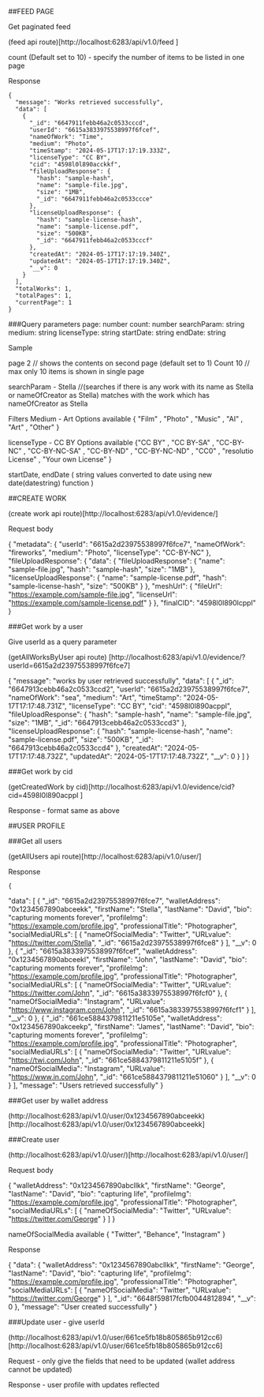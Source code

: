 ##FEED PAGE 

Get paginated feed 

(feed api route)[http://localhost:6283/api/v1.0/feed ]

count (Default set to 10) - specify the number of items to be listed in one page


Response
```
{
  "message": "Works retrieved successfully",
  "data": [
    {
      "_id": "6647911febb46a2c0533cccd",
      "userId": "6615a3833975538997f6fcef",
      "nameOfWork": "Time",
      "medium": "Photo",
      "timeStamp": "2024-05-17T17:17:19.333Z",
      "licenseType": "CC BY",
      "cid": "4598l0l890acckkf",
      "fileUploadResponse": {
        "hash": "sample-hash",
        "name": "sample-file.jpg",
        "size": "1MB",
        "_id": "6647911febb46a2c0533ccce"
      },
      "licenseUploadResponse": {
        "hash": "sample-license-hash",
        "name": "sample-license.pdf",
        "size": "500KB",
        "_id": "6647911febb46a2c0533cccf"
      },
      "createdAt": "2024-05-17T17:17:19.340Z",
      "updatedAt": "2024-05-17T17:17:19.340Z",
      "__v": 0
    }
  ],
  "totalWorks": 1,
  "totalPages": 1,
  "currentPage": 1
}

```



###Query parameters 
page: number
count: number 
searchParam: string 
medium: string 
licenseType: string 
startDate: string 
endDate: string

Sample

page  2 // shows the contents on second page (default set to 1)
Count 10 // max only 10 items is shown in single page

searchParam - Stella //(searches if there is any work with its name as Stella or nameOfCreator as Stella) matches with the work which has nameOfCreator as Stella


Filters
Medium - Art 
Options available { "Film" , "Photo" , "Music" , "AI" , "Art" , "Other" }

licenseType - CC BY
Options available {"CC BY" , "CC BY-SA" , "CC-BY-NC" , "CC-BY-NC-SA" , "CC-BY-ND" , "CC-BY-NC-ND" , "CC0" , "resolutio License" , "Your own License" }

startDate, endDate  ( string values converted to date using new date(datestring) function )


##CREATE WORK

(create work api route)[http://localhost:6283/api/v1.0/evidence/] 

Request body

{
    "metadata": {
        "userId": "6615a2d23975538997f6fce7",
        "nameOfWork": "fireworks",
        "medium": "Photo",
        "licenseType": "CC-BY-NC"
    },
    "fileUploadResponse": {
        "data": {
            "fileUploadResponse": {
                "name": "sample-file.jpg",
                "hash": "sample-hash",
                "size": "1MB"
            },
            "licenseUploadResponse": {
                "name": "sample-license.pdf",
                "hash": "sample-license-hash",
                "size": "500KB"
            }
        },
        "meshUrl": {
            "fileUrl": "https://example.com/sample-file.jpg",
            "licenseUrl": "https://example.com/sample-license.pdf"
        }
    },
    "finalCID": "4598l0l890lcppl"
}



###Get work by a user 

Give userId as a query parameter

(getAllWorksByUser api route) [http://localhost:6283/api/v1.0/evidence/?userId=6615a2d23975538997f6fce7] 

{
  "message": "works by user retrieved successfully",
  "data": [
    {
      "_id": "6647913cebb46a2c0533ccd2",
      "userId": "6615a2d23975538997f6fce7",
      "nameOfWork": "sea",
      "medium": "Art",
      "timeStamp": "2024-05-17T17:17:48.731Z",
      "licenseType": "CC BY",
      "cid": "4598l0l890acppl",
      "fileUploadResponse": {
        "hash": "sample-hash",
        "name": "sample-file.jpg",
        "size": "1MB",
        "_id": "6647913cebb46a2c0533ccd3"
      },
      "licenseUploadResponse": {
        "hash": "sample-license-hash",
        "name": "sample-license.pdf",
        "size": "500KB",
        "_id": "6647913cebb46a2c0533ccd4"
      },
      "createdAt": "2024-05-17T17:17:48.732Z",
      "updatedAt": "2024-05-17T17:17:48.732Z",
      "__v": 0
    }
  ]
}

###Get work by cid

(getCreatedWork by cid)[http://localhost:6283/api/v1.0/evidence/cid?cid=4598l0l890acppl ]

Response - format same as above


##USER PROFILE

###Get all users

(getAllUsers api route)[http://localhost:6283/api/v1.0/user/]

Response 

    {
  "data": [
    {
      "_id": "6615a2d23975538997f6fce7",
      "walletAddress": "0x1234567890abceekk",
      "firstName": "Stella",
      "lastName": "David",
      "bio": "capturing moments forever",
      "profileImg": "https://example.com/profile.jpg",
      "professionalTitle": "Photographer",
      "socialMediaURLs": [
        {
          "nameOfSocialMedia": "Twitter",
          "URLvalue": "https://twitter.com/Stella",
          "_id": "6615a2d23975538997f6fce8"
        }
      ],
      "__v": 0
    },
    {
      "_id": "6615a3833975538997f6fcef",
      "walletAddress": "0x1234567890abceekl",
      "firstName": "John",
      "lastName": "David",
      "bio": "capturing moments forever",
      "profileImg": "https://example.com/profile.jpg",
      "professionalTitle": "Photographer",
      "socialMediaURLs": [
        {
          "nameOfSocialMedia": "Twitter",
          "URLvalue": "https://twitter.com/John",
          "_id": "6615a3833975538997f6fcf0"
        },
        {
          "nameOfSocialMedia": "Instagram",
          "URLvalue": "https://www.instagram.com/John",
          "_id": "6615a3833975538997f6fcf1"
        }
      ],
      "__v": 0
    },
    {
      "_id": "661ce5884379811211e5105e",
      "walletAddress": "0x1234567890akceekp",
      "firstName": "James",
      "lastName": "David",
      "bio": "capturing moments forever",
      "profileImg": "https://example.com/profile.jpg",
      "professionalTitle": "Photographer",
      "socialMediaURLs": [
        {
          "nameOfSocialMedia": "Twitter",
          "URLvalue": "https://twi.com/John",
          "_id": "661ce5884379811211e5105f"
        },
        {
          "nameOfSocialMedia": "Instagram",
          "URLvalue": "https://www.in.com/John",
          "_id": "661ce5884379811211e51060"
        }
      ],
      "__v": 0
    }
  ],
  "message": "Users retrieved successfully"
}


###Get user by wallet address

(http://localhost:6283/api/v1.0/user/0x1234567890abceekk)[http://localhost:6283/api/v1.0/user/0x1234567890abceekk]

###Create user

(http://localhost:6283/api/v1.0/user/)[http://localhost:6283/api/v1.0/user/]

Request body

{
    "walletAddress": "0x1234567890abcllkk",
    "firstName": "George",
    "lastName": "David",
    "bio": "capturing life",
    "profileImg": "https://example.com/profile.jpg",
    "professionalTitle": "Photographer",
    "socialMediaURLs": [
      {
        "nameOfSocialMedia": "Twitter",
        "URLvalue": "https://twitter.com/George"
      }
    ]
  }

nameOfSocialMedia available { "Twitter", "Behance", "Instagram" }

Response 

{
  "data": {
    "walletAddress": "0x1234567890abcllkk",
    "firstName": "George",
    "lastName": "David",
    "bio": "capturing life",
    "profileImg": "https://example.com/profile.jpg",
    "professionalTitle": "Photographer",
    "socialMediaURLs": [
      {
        "nameOfSocialMedia": "Twitter",
        "URLvalue": "https://twitter.com/George"
      }
    ],
    "_id": "6648f59817fcfb0044812894",
    "__v": 0
  },
  "message": "User created successfully"
}


###Update user - give userId

(http://localhost:6283/api/v1.0/user/661ce5fb18b805865b912cc6)[http://localhost:6283/api/v1.0/user/661ce5fb18b805865b912cc6] 

Request - only give the fields that need to be updated (wallet address cannot be updated) 

Response - user profile with updates reflected
 
